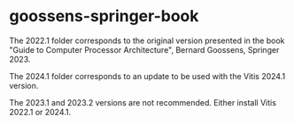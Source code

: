# goossens-springer-book
The 2022.1 folder corresponds to the original version presented in the book "Guide to Computer Processor Architecture", Bernard Goossens, Springer 2023.

The 2024.1 folder corresponds to an update to be used with the Vitis 2024.1 version.

The 2023.1 and 2023.2 versions are not recommended. Either install Vitis 2022.1 or 2024.1.
